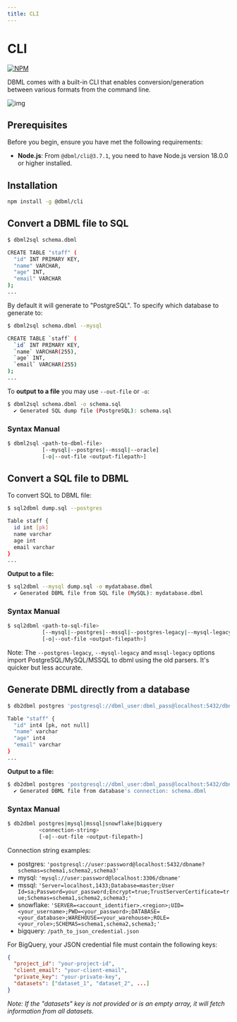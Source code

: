 ```yaml
---
title: CLI
---
```


# CLI

[![NPM](https://img.shields.io/npm/v/@dbml/cli)](https://www.npmjs.com/package/@dbml/cli)

DBML comes with a built-in CLI that enables conversion/generation between various formats from the command line.

![img](/img/dbml-cli.gif)

## Prerequisites

Before you begin, ensure you have met the following requirements:

- **Node.js**: From `@dbml/cli@3.7.1`, you need to have Node.js version 18.0.0 or higher installed.

## Installation

```bash npm2yarn
npm install -g @dbml/cli
```

## Convert a DBML file to SQL

```bash
$ dbml2sql schema.dbml

CREATE TABLE "staff" (
  "id" INT PRIMARY KEY,
  "name" VARCHAR,
  "age" INT,
  "email" VARCHAR
);
...
```

By default it will generate to "PostgreSQL". To specify which database to generate to:

```bash
$ dbml2sql schema.dbml --mysql

CREATE TABLE `staff` (
  `id` INT PRIMARY KEY,
  `name` VARCHAR(255),
  `age` INT,
  `email` VARCHAR(255)
);
...
```

To **output to a file** you may use `--out-file` or `-o`:

```bash
$ dbml2sql schema.dbml -o schema.sql
  ✔ Generated SQL dump file (PostgreSQL): schema.sql
```

### Syntax Manual

```bash
$ dbml2sql <path-to-dbml-file>
           [--mysql|--postgres|--mssql|--oracle]
           [-o|--out-file <output-filepath>]
```

## Convert  a SQL file to DBML

To convert SQL to DBML file:

```bash
$ sql2dbml dump.sql --postgres

Table staff {
  id int [pk]
  name varchar
  age int
  email varchar
}
...
```

**Output to a file:**

```bash
$ sql2dbml --mysql dump.sql -o mydatabase.dbml
  ✔ Generated DBML file from SQL file (MySQL): mydatabase.dbml
```

### Syntax Manual

```bash
$ sql2dbml <path-to-sql-file>
           [--mysql|--postgres|--mssql|--postgres-legacy|--mysql-legacy|--mssql-legacy|--snowflake]
           [-o|--out-file <output-filepath>]
```

Note: The `--postgres-legacy`, `--mysql-legacy` and `mssql-legacy` options import PostgreSQL/MySQL/MSSQL to dbml using the old parsers. It's quicker but less accurate.

## Generate DBML directly from a database

```bash
$ db2dbml postgres 'postgresql://dbml_user:dbml_pass@localhost:5432/dbname?schemas=public'

Table "staff" {
  "id" int4 [pk, not null]
  "name" varchar
  "age" int4
  "email" varchar
}
...

```

**Output to a file:**

```bash
$ db2dbml postgres 'postgresql://dbml_user:dbml_pass@localhost:5432/dbname?schemas=public' -o schema.dbml
  ✔ Generated DBML file from database's connection: schema.dbml
```

### Syntax Manual

```bash
$ db2dbml postgres|mysql|mssql|snowflake|bigquery
          <connection-string>
          [-o|--out-file <output-filepath>]
```

Connection string examples:

- postgres: `'postgresql://user:password@localhost:5432/dbname?schemas=schema1,schema2,schema3'`
- mysql: `'mysql://user:password@localhost:3306/dbname'`
- mssql: `'Server=localhost,1433;Database=master;User Id=sa;Password=your_password;Encrypt=true;TrustServerCertificate=true;Schemas=schema1,schema2,schema3;'`
- snowflake: `'SERVER=<account_identifier>.<region>;UID=<your_username>;PWD=<your_password>;DATABASE=<your_database>;WAREHOUSE=<your_warehouse>;ROLE=<your_role>;SCHEMAS=schema1,schema2,schema3;'`
- bigquery: `/path_to_json_credential.json`

For BigQuery, your JSON credential file must contain the following keys:

```json
{
  "project_id": "your-project-id",
  "client_email": "your-client-email",
  "private_key": "your-private-key",
  "datasets": ["dataset_1", "dataset_2", ...]
}
```

*Note: If the "datasets" key is not provided or is an empty array, it will fetch information from all datasets.*
